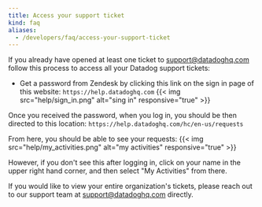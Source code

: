 ```yaml
---
title: Access your support ticket
kind: faq
aliases:
  - /developers/faq/access-your-support-ticket
---
```


If you already have opened at least one ticket to support@datadoghq.com follow this process to access all your Datadog support tickets:

* Get a password from Zendesk by clicking this link on the sign in page of this website: `https://help.datadoghq.com`
    {{< img src="help/sign_in.png" alt="sing in" responsive="true" >}}

Once you received the password, when you log in, you should be then directed to this location: `https://help.datadoghq.com/hc/en-us/requests`

From here, you should be able to see your requests:
    {{< img src="help/my_activities.png" alt="my activities" responsive="true" >}}

However, if you don't see this after logging in, click on your name in the upper right hand corner, and then select "My Activities" from there.

If you would like to view your entire organization's tickets, please reach out to our support team at support@datadoghq.com directly.
